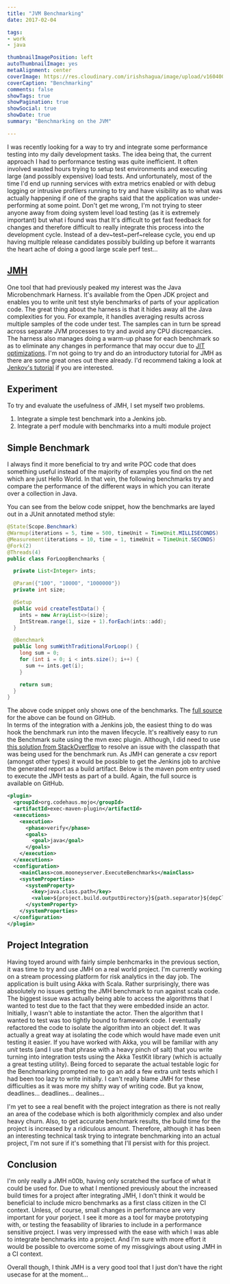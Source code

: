 ```yaml
---
title: "JVM Benchmarking"
date: 2017-02-04

tags:
- work
- java

thumbnailImagePosition: left
autoThumbnailImage: yes
metaAlignment: center
coverImage: https://res.cloudinary.com/irishshagua/image/upload/v1604007034/blog/jmh/jmh-output-cropped_mcv7nh.jpg
coverCaption: "Benchmarking"
comments: false
showTags: true
showPagination: true
showSocial: true
showDate: true
summary: "Benchmarking on the JVM"

---
```


I was recently looking for a way to try and integrate some performance testing into my daily development tasks. The idea being that, the current approach I had to performance testing was quite inefficient. It often involved wasted hours trying to setup test environments and executing large (and possibly expensive) load tests. And unfortunately, most of the time I'd end up running services with extra metrics enabled or with debug logging or intrusive profilers running to try and have visibility as to what was actually happening if one of the graphs said that the application was under-performing at some point. Don't get me wrong, I'm not trying to steer anyone away from doing system level load testing (as it is extremely important) but what i found was that It's difficult to get fast feedback for changes and therefore difficult to really integrate this process into the development cycle. Instead of a dev~test~perf~release cycle, you end up having multiple release candidates possibly building up before it warrants the heart ache of doing a good large scale perf test...

## [JMH]
One tool that had previously peaked my interest was the Java Microbenchmark Harness. It's available from the Open JDK project and enables you to write unit test style benchmarks of parts of your application code. The great thing about the harness is that it hides away all the Java complexities for you. For example, it handles averaging results across multiple samples of the code under test. The samples can in turn be spread across separate JVM processes to try and avoid any CPU discrepancies. The harness also manages doing a warm-up phase for each benchmark so as to eliminate any changes in performance that may occur due to [JIT optimizations]. I'm not going to try and do an introductory tutorial for JMH as there are some great ones out there already. I'd recommend taking a look at [Jenkov's tutorial] if you are interested.

## Experiment
To try and evaluate the usefulness of JMH, I set myself two problems.     

  1. Integrate a simple test benchmark into a Jenkins job. 
  2. Integrate a perf module with benchmarks into a multi module project

## Simple Benchmark
I always find it more beneficial to try and write POC code that does something useful instead of the majority of examples you find on the net which are just Hello World. In that vein, the following benchmarks try and compare the performance of the different ways in which you can iterate over a collection in Java.

You can see from the below code snippet, how the benchmarks are layed out in a JUnit annotated method style:

```java
@State(Scope.Benchmark)
@Warmup(iterations = 5, time = 500, timeUnit = TimeUnit.MILLISECONDS)
@Measurement(iterations = 10, time = 1, timeUnit = TimeUnit.SECONDS)
@Fork(2)
@Threads(4)
public class ForLoopBenchmarks {

  private List<Integer> ints;

  @Param({"100", "10000", "1000000"})
  private int size;

  @Setup
  public void createTestData() {
    ints = new ArrayList<>(size);
    IntStream.range(1, size + 1).forEach(ints::add);
  }

  @Benchmark
  public long sumWithTraditionalForLoop() {
    long sum = 0;
    for (int i = 0; i < ints.size(); i++) {
      sum += ints.get(i);
    }

    return sum;
  }
}
```

The above code snippet only shows one of the benchmarks. The [full source] for the above can be found on GitHub.    
In terms of the integration with a Jenkins job, the easiest thing to do was hook the benchmark run into the maven lifecycle. It's realtively easy to run the Benchmark suite using the mvn exec plugin. Although, I did need to use [this solution from StackOverflow] to resolve an issue with the classpath that was being used for the benchmark run. As JMH can generate a csv report (amongst other types) it would be possible to get the Jenkins job to archive the generated report as a build artifact. Below is the maven pom entry used to execute the JMH tests as part of a build. Again, the full source is available on GitHub.

```xml
<plugin>
  <groupId>org.codehaus.mojo</groupId>
  <artifactId>exec-maven-plugin</artifactId>
  <executions>
    <execution>
      <phase>verify</phase>
      <goals>
        <goal>java</goal>
      </goals>
    </execution>
  </executions>
  <configuration>
    <mainClass>com.mooneyserver.ExecuteBenchmarks</mainClass>
    <systemProperties>
      <systemProperty>
        <key>java.class.path</key>
        <value>${project.build.outputDirectory}${path.separator}${depClasspath}</value>
      </systemProperty>
    </systemProperties>
  </configuration>
</plugin>
```

## Project Integration
Having toyed around with fairly simple benhcmarks in the previous section, it was time to try and use JMH on a real world project. I'm currently working on a stream processing platform for risk analytics in the day job. The application is built using Akka with Scala. Rather surprisingly, there was absolutely no issues getting the JMH benchmark to run against scala code. The biggest issue was actually being able to access the algorithms that I wanted to test due to the fact that they were embedded inside an actor. Initially, I wasn't able to instantiate the actor. Then the algorithm that I wanted to test was too tightly bound to framework code. I eventually refactored the code to isolate the algorithm into an object def. It was actually a great way at isolating the code which would have made even unit testing it easier. If you have worked with Akka, you will be familiar with any *unit* tests (and I use that phrase with a heavy pinch of salt) that you write turning into integration tests using the Akka TestKit library (which is actually a great testing utility). Being forced to separate the actual testable logic for the Benchmarking prompted me to go an add a few extra unit tests which I had been too lazy to write initially. I can't really blame JMH for these difficulties as it was more my shitty way of writing code. But ya know, deadlines... deadlines... dealines...

I'm yet to see a real benefit with the project integration as there is not really an area of the codebase which is both algorithmicly complex and also under heavy churn. Also, to get accurate benchmark results, the build time for the project is increased by a ridiculous amount. Therefore, although it has been an interesting technical task trying to integrate benchmarking into an actual project, I'm not sure if it's something that I'll persist with for this project.

## Conclusion 
I'm only really a JMH n00b, having only scratched the surface of what it could be used for. Due to what I mentioned previously about the increased build times for a project after integrating JMH, I don't think it would be beneficial to include micro benchmarks as a first class citizen in the CI context. Unless, of course, small changes in performance are very important for your porject. I see it more as a tool for maybe prototyping with, or testing the feasability of libraries to include in a performance sensitive project. I was very impressed with the ease with which I was able to integrate benchmarks into a project. And I'm sure with more effort it would be possible to overcome some of my missgivings about using JMH in a CI context.

Overall though, I think JMH is a very good tool that I just don't have the right usecase for at the moment...


<!-- Weblinks -->
[JMH]: http://openjdk.java.net/projects/code-tools/jmh/
[JIT optimizations]: https://docs.oracle.com/cd/E13150_01/jrockit_jvm/jrockit/geninfo/diagnos/underst_jit.html
[Jenkov's tutorial]: http://tutorials.jenkov.com/java-performance/jmh.html
[full source]: https://github.com/irishshagua/java-loops-benchmark/blob/master/src/main/java/com/mooneyserver/ForLoopBenchmarks.java
[this solution from StackOverflow]: http://stackoverflow.com/questions/35574688/how-to-run-a-jmh-benchmark-in-maven-using-execjava-instead-of-execexec